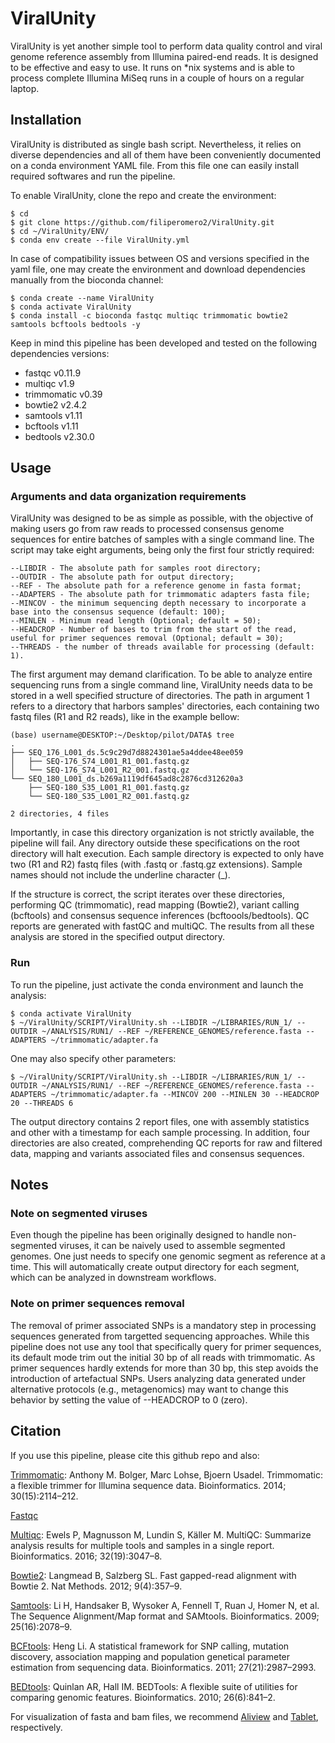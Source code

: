 # ViralUnity

ViralUnity is yet another simple tool to perform data quality control and viral genome reference assembly from Illumina paired-end reads. It is designed to be effective and easy to use. It runs on *nix systems and is able to process complete Illumina MiSeq runs in a couple of hours on a regular laptop.

## Installation

ViralUnity is distributed as single bash script. Nevertheless, it relies on diverse dependencies and all of them have been conveniently documented on a conda environment YAML file. From this file one can easily install required softwares and run the pipeline.

To enable ViralUnity, clone the repo and create the environment:

    $ cd
    $ git clone https://github.com/filiperomero2/ViralUnity.git
    $ cd ~/ViralUnity/ENV/
    $ conda env create --file ViralUnity.yml

In case of compatibility issues between OS and versions specified in the yaml file, one may create the environment and download dependencies manually from the bioconda channel:

    $ conda create --name ViralUnity
    $ conda activate ViralUnity
    $ conda install -c bioconda fastqc multiqc trimmomatic bowtie2 samtools bcftools bedtools -y

Keep in mind this pipeline has been developed and tested on the following dependencies versions:

* fastqc v0.11.9
* multiqc v1.9
* trimmomatic v0.39
* bowtie2 v2.4.2
* samtools v1.11
* bcftools v1.11
* bedtools v2.30.0

## Usage

### Arguments and data organization requirements

ViralUnity was designed to be as simple as possible, with the objective of making users go from raw reads to processed consensus genome sequences for entire batches of samples with a single command line. The script may take eight arguments, being only the first four strictly required:

    --LIBDIR - The absolute path for samples root directory;
    --OUTDIR - The absolute path for output directory;
    --REF - The absolute path for a reference genome in fasta format;
    --ADAPTERS - The absolute path for trimmomatic adapters fasta file;
    --MINCOV - the minimum sequencing depth necessary to incorporate a base into the consensus sequence (default: 100);
    --MINLEN - Minimum read length (Optional; default = 50);
	--HEADCROP - Number of bases to trim from the start of the read, useful for primer sequences removal (Optional; default = 30);
    --THREADS - the number of threads available for processing (default: 1).

The first argument may demand clarification. To be able to analyze entire sequencing runs from a single command line, ViralUnity needs data to be stored in a well specified structure of directories. The path in argument 1 refers to a directory that harbors samples' directories, each containing two fastq files (R1 and R2 reads), like in the example bellow:

    (base) username@DESKTOP:~/Desktop/pilot/DATA$ tree
    .
    ├── SEQ_176_L001_ds.5c9c29d7d8824301ae5a4ddee48ee059
    │   ├── SEQ-176_S74_L001_R1_001.fastq.gz
    │   └── SEQ-176_S74_L001_R2_001.fastq.gz
    └── SEQ_180_L001_ds.b269a1119df645ad8c2876cd312620a3
        ├── SEQ-180_S35_L001_R1_001.fastq.gz
        └── SEQ-180_S35_L001_R2_001.fastq.gz

    2 directories, 4 files

Importantly, in case this directory organization is not strictly available, the pipeline will fail. Any directory outside these specifications on the root directory will halt execution. Each sample directory is expected to only have two (R1 and R2) fastq files (with .fastq or .fastq.gz extensions). Sample names should not include the underline character (_). 

If the structure is correct, the script iterates over these directories, performing QC (trimmomatic), read mapping (Bowtie2), variant calling (bcftools) and consensus sequence inferences (bcftoools/bedtools). QC reports are generated with fastQC and multiQC. The results from all these analysis are stored in the specified output directory. 

### Run

To run the pipeline, just activate the conda environment and launch the analysis:

    $ conda activate ViralUnity
    $ ~/ViralUnity/SCRIPT/ViralUnity.sh --LIBDIR ~/LIBRARIES/RUN_1/ --OUTDIR ~/ANALYSIS/RUN1/ --REF ~/REFERENCE_GENOMES/reference.fasta --ADAPTERS ~/trimmomatic/adapter.fa

One may also specify other parameters:

    $ ~/ViralUnity/SCRIPT/ViralUnity.sh --LIBDIR ~/LIBRARIES/RUN_1/ --OUTDIR ~/ANALYSIS/RUN1/ --REF ~/REFERENCE_GENOMES/reference.fasta --ADAPTERS ~/trimmomatic/adapter.fa --MINCOV 200 --MINLEN 30 --HEADCROP 20 --THREADS 6

The output directory contains 2 report files, one with assembly statistics and other with a timestamp for each sample processing. In addition, four directories are also created, comprehending QC reports for raw and filtered data, mapping and variants associated files and consensus sequences. 

## Notes

### Note on segmented viruses

Even though the pipeline has been originally designed to handle non-segmented viruses, it can be naively used to assemble segmented genomes. One just needs to specify one genomic segment as reference at a time. This will automatically create output directory for each segment, which can be analyzed in downstream workflows.

### Note on primer sequences removal

The removal of primer associated SNPs is a mandatory step in processing sequences generated from targetted sequencing approaches. While this pipeline does not use any tool that specifically query for primer sequences, its default mode trim out the initial 30 bp of all reads with trimmomatic. As primer sequences hardly extends for more than 30 bp, this step avoids the introduction of artefactual SNPs. Users analyzing data generated under alternative protocols (e.g., metagenomics) may want to change this behavior by setting the value of --HEADCROP to 0 (zero).


## Citation

If you use this pipeline, please cite this github repo and also: 

<a href="http://www.usadellab.org/cms/?page=trimmomatic">Trimmomatic</a>: Anthony M. Bolger, Marc Lohse, Bjoern Usadel. Trimmomatic: a flexible trimmer for Illumina sequence data. Bioinformatics. 2014; 30(15):2114–212.

<a href="https://www.bioinformatics.babraham.ac.uk/projects/fastqc/">Fastqc</a>

<a href="https://github.com/ewels/MultiQC">Multiqc</a>: Ewels P, Magnusson M, Lundin S, Käller M. MultiQC: Summarize analysis results for multiple tools and samples in a single report. Bioinformatics. 2016; 32(19):3047–8.

<a href="https://github.com/BenLangmead/bowtie2">Bowtie2</a>: Langmead B, Salzberg SL. Fast gapped-read alignment with Bowtie 2. Nat Methods. 2012; 9(4):357–9.

<a href="https://github.com/samtools/samtools">Samtools</a>: Li H, Handsaker B, Wysoker A, Fennell T, Ruan J, Homer N, et al. The Sequence Alignment/Map format and SAMtools. Bioinformatics. 2009; 25(16):2078–9.

<a href="https://samtools.github.io/bcftools/">BCFtools</a>: Heng Li. A statistical framework for SNP calling, mutation discovery, association mapping and population genetical parameter estimation from sequencing data. Bioinformatics. 2011; 27(21):2987–2993. 

<a href="https://github.com/arq5x/bedtools2">BEDtools</a>: Quinlan AR, Hall IM. BEDTools: A flexible suite of utilities for comparing genomic features. Bioinformatics. 2010; 26(6):841–2.

For visualization of fasta and bam files, we recommend <a href="https://ormbunkar.se/aliview/">Aliview</a> and <a href="https://ics.hutton.ac.uk/tablet/">Tablet</a>, respectively.
